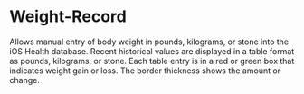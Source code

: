 # Weight-Record
Allows manual entry of body weight in pounds, kilograms, or stone into the iOS Health database. Recent historical values are displayed in a table format as pounds, kilograms, or stone.
Each table entry is in a red or green box that indicates weight gain or loss. The border thickness shows the amount or change.
